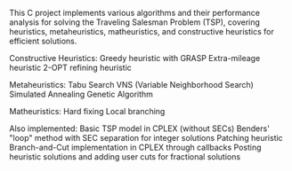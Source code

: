 This C project implements various algorithms and their performance analysis for solving the Traveling Salesman Problem (TSP), covering heuristics, metaheuristics, matheuristics, and constructive heuristics for efficient solutions.

Constructive Heuristics:
    Greedy heuristic with GRASP
    Extra-mileage heuristic
    2-OPT refining heuristic

Metaheuristics:
    Tabu Search
    VNS (Variable Neighborhood Search)
    Simulated Annealing
    Genetic Algorithm

Matheuristics:
    Hard fixing
    Local branching

Also implemented:
    Basic TSP model in CPLEX (without SECs)
    Benders' "loop" method with SEC separation for integer solutions
    Patching heuristic
    Branch-and-Cut implementation in CPLEX through callbacks
    Posting heuristic solutions and adding user cuts for fractional solutions
